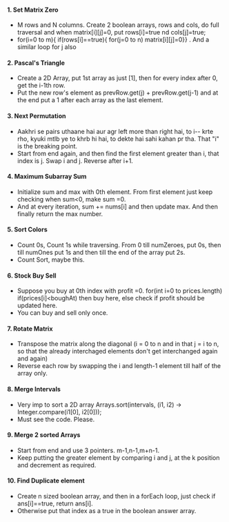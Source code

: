 #### 1. Set Matrix Zero
  - M rows and N columns. Create 2 boolean arrays, rows and cols, do full traversal and when matrix[i][j]=0, put rows[i]=true nd cols[j]=true;
  - for(i=0 to m){ if(rows[i]==true){ for(j=0 to n) matrix[i][j]=0}} . And a similar loop for j also

#### 2. Pascal's Triangle
  - Create a 2D Array, put 1st array as just [1], then for every index after 0, get the i-1th row.
  - Put the new row's element as prevRow.get(j) + prevRow.get(j-1) and at the end put a 1 after each array as the last element.

#### 3. Next Permutation
  - Aakhri se pairs uthaane hai aur agr left more than right hai, to i-- krte rho, kyuki mtlb ye to khrb hi hai, to dekte hai sahi kahan pr tha. That "i" is the breaking point.
  - Start from end again, and then find the first element greater than i, that index is j. Swap i and j. Reverse after i+1.

#### 4. Maximum Subarray Sum
  - Initialize sum and max with 0th element. From first element just keep checking when sum<0, make sum =0.
  - And at every iteration, sum += nums[i] and then update max. And then finally return the max number.

#### 5. Sort Colors
  - Count 0s, Count 1s while traversing. From 0 till numZeroes, put 0s, then till numOnes put 1s and then till the end of the array put 2s.
  - Count Sort, maybe this.

#### 6. Stock Buy Sell
  - Suppose you buy at 0th index with profit =0. for(int i=0 to prices.length) if(prices[i]<boughAt) then buy here, else check if profit should be updated here.
  - You can buy and sell only once.

#### 7. Rotate Matrix
  - Transpose the matrix along the diagonal (i = 0 to n and in that j = i to n, so that the already interchaged elements don't get interchanged again and again)
  - Reverse each row by swapping the i and length-1 element till half of the array only.

#### 8. Merge Intervals
  - Very imp to sort a 2D array         Arrays.sort(intervals, (i1, i2) -> Integer.compare(i1[0], i2[0]));
  - Must see the code. Please.

#### 9. Merge 2 sorted Arrays
  - Start from end and use 3 pointers. m-1,n-1,m+n-1.
  - Keep putting the greater element by comparing i and j, at the k position and decrement as required.

#### 10. Find Duplicate element 
  - Create n sized boolean array, and then in a forEach loop, just check if ans[i]==true, return ans[i].
  - Otherwise put that index as a true in the boolean answer array.
